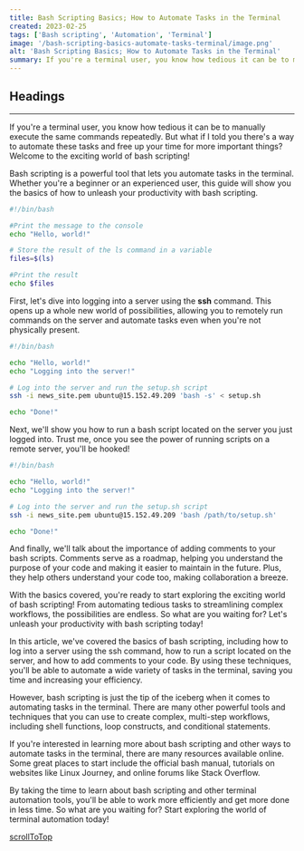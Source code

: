 ```yaml
---
title: Bash Scripting Basics; How to Automate Tasks in the Terminal
created: 2023-02-25
tags: ['Bash scripting', 'Automation', 'Terminal']
image: '/bash-scripting-basics-automate-tasks-terminal/image.png'
alt: 'Bash Scripting Basics; How to Automate Tasks in the Terminal'
summary: If you're a terminal user, you know how tedious it can be to manually execute the same commands repeatedly. But what if I told you there's a way to automate these tasks and free up your time for more important things? Welcome to the exciting world of bash scripting!
---
```


## Headings

---

If you're a terminal user, you know how tedious it can be to manually execute the same commands repeatedly. But what if I told you there's a way to automate these tasks and free up your time for more important things? Welcome to the exciting world of bash scripting!

Bash scripting is a powerful tool that lets you automate tasks in the terminal. Whether you're a beginner or an experienced user, this guide will show you the basics of how to unleash your productivity with bash scripting.

```bash
#!/bin/bash

#Print the message to the console
echo "Hello, world!"

# Store the result of the ls command in a variable
files=$(ls)

#Print the result
echo $files
```

First, let's dive into logging into a server using the **ssh** command. This opens up a whole new world of possibilities, allowing you to remotely run commands on the server and automate tasks even when you're not physically present.

```bash
#!/bin/bash

echo "Hello, world!"
echo "Logging into the server!"

# Log into the server and run the setup.sh script
ssh -i news_site.pem ubuntu@15.152.49.209 'bash -s' < setup.sh

echo "Done!"
```

Next, we'll show you how to run a bash script located on the server you just logged into. Trust me, once you see the power of running scripts on a remote server, you'll be hooked!

```bash
#!/bin/bash

echo "Hello, world!"
echo "Logging into the server!"

# Log into the server and run the setup.sh script
ssh -i news_site.pem ubuntu@15.152.49.209 'bash /path/to/setup.sh'

echo "Done!"
```

And finally, we'll talk about the importance of adding comments to your bash scripts. Comments serve as a roadmap, helping you understand the purpose of your code and making it easier to maintain in the future. Plus, they help others understand your code too, making collaboration a breeze.

With the basics covered, you're ready to start exploring the exciting world of bash scripting! From automating tedious tasks to streamlining complex workflows, the possibilities are endless. So what are you waiting for? Let's unleash your productivity with bash scripting today!

In this article, we've covered the basics of bash scripting, including how to log into a server using the ssh command, how to run a script located on the server, and how to add comments to your code. By using these techniques, you'll be able to automate a wide variety of tasks in the terminal, saving you time and increasing your efficiency.

However, bash scripting is just the tip of the iceberg when it comes to automating tasks in the terminal. There are many other powerful tools and techniques that you can use to create complex, multi-step workflows, including shell functions, loop constructs, and conditional statements.

If you're interested in learning more about bash scripting and other ways to automate tasks in the terminal, there are many resources available online. Some great places to start include the official bash manual, tutorials on websites like Linux Journey, and online forums like Stack Overflow.

By taking the time to learn about bash scripting and other terminal automation tools, you'll be able to work more efficiently and get more done in less time. So what are you waiting for? Start exploring the world of terminal automation today!

[scrollToTop](#headings)
